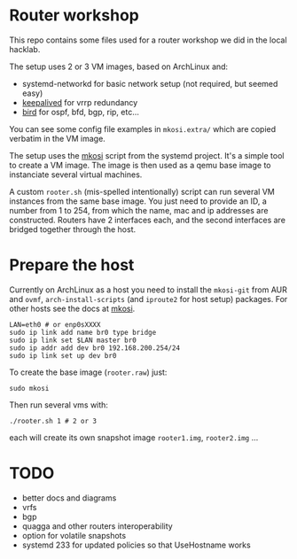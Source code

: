 # Router workshop

This repo contains some files used for a router workshop we did in the local hacklab.

The setup uses 2 or 3 VM images, based on ArchLinux and:
* systemd-networkd for basic network setup (not required, but seemed easy)
* [keepalived](http://www.keepalived.org/documentation.html) for vrrp redundancy
* [bird](http://bird.network.cz) for ospf, bfd, bgp, rip, etc…

You can see some config file examples in `mkosi.extra/` which are copied verbatim in the VM image.

The setup uses the [mkosi](https://github.com/systemd/mkosi) script from the systemd project. It's a simple tool to
create a VM image. The image is then used as a qemu base image to instanciate several virtual machines.

A custom `rooter.sh` (mis-spelled intentionally) script can run several VM instances from the same base image.
You just need to provide an ID, a number from 1 to 254, from which the name, mac and ip addresses are constructed.
Routers have 2 interfaces each, and the second interfaces are bridged together through the host.


# Prepare the host

Currently on ArchLinux as a host you need to install the `mkosi-git` from AUR and `ovmf`, `arch-install-scripts` (and
`iproute2` for host setup) packages. For other hosts see the docs at [mkosi](https://github.com/systemd/mkosi).


```
LAN=eth0 # or enp0sXXXX
sudo ip link add name br0 type bridge
sudo ip link set $LAN master br0
sudo ip addr add dev br0 192.168.200.254/24
sudo ip link set up dev br0
```

To create the base image (`rooter.raw`) just:
```
sudo mkosi
```

Then run several vms with:
```
./rooter.sh 1 # 2 or 3
```
each will create its own snapshot image `rooter1.img`, `rooter2.img` …


# TODO

* better docs and diagrams
* vrfs
* bgp
* quagga and other routers interoperability
* option for volatile snapshots
* systemd 233 for updated policies so that UseHostname works
